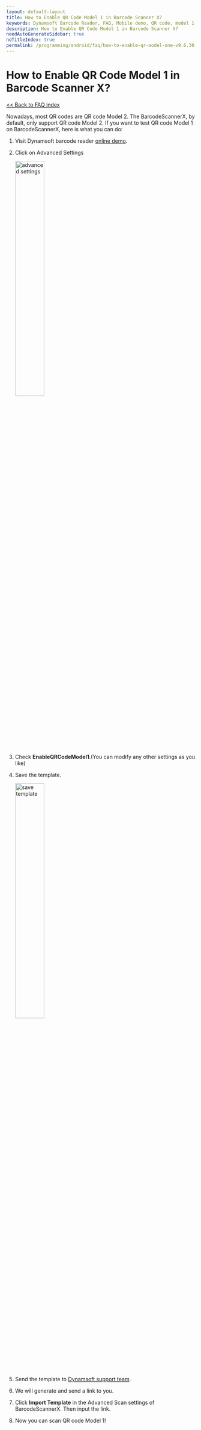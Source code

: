 ```yaml
---
layout: default-layout
title: How to Enable QR Code Model 1 in Barcode Scanner X?
keywords: Dynamsoft Barcode Reader, FAQ, Mobile demo, QR code, model 1, ios
description: How to Enable QR Code Model 1 in Barcode Scanner X?
needAutoGenerateSidebar: true
noTitleIndex: true
permalink: /programming/android/faq/how-to-enable-qr-model-one-v9.6.30.html
---
```


# How to Enable QR Code Model 1 in Barcode Scanner X?

[<< Back to FAQ index](index.md)

Nowadays, most QR codes are QR code Model 2. The BarcodeScannerX, by default, only support QR code Model 2. If you want to test QR code Model 1 on BarcodeScannerX, here is what you can do: 

1. Visit Dynamsoft barcode reader <a href="https://demo.dynamsoft.com/barcode-reader/" target="_blank">online demo</a>.
2. Click on Advanced Settings

   <div align="left">
      <p><img src="../../assets/advanced-settings.jpg" width="40%" alt="advanced settings"></p>
   </div>

3. Check **EnableQRCodeModel1**.(You can modify any other settings as you like)
4. Save the template.

   <div align="left">
      <p><img src="../../assets/save-template.jpg" width="40%" alt="save template"></p>
   </div>

5. Send the template to <a href="https://www.dynamsoft.com/company/contact/?ver=latest" target="_blank">Dynamsoft support team</a>.
6. We will generate and send a link to you.
7. Click **Import Template** in the Advanced Scan settings of BarcodeScannerX. Then input the link.
8. Now you can scan QR code Model 1!
